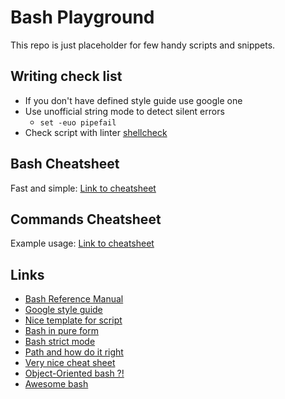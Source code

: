 # Bash Playground

This repo is just placeholder for few handy scripts and snippets.

## Writing check list

* If you don't have defined style guide use google one
* Use unofficial string mode to detect silent errors
  * `set -euo pipefail`
* Check script with linter [shellcheck](https://www.shellcheck.net/)

## Bash Cheatsheet

Fast and simple: [Link to cheatsheet](BashCheatsheet.md)

## Commands Cheatsheet

Example usage: [Link to cheatsheet](CommandCheatsheet.md)

## Links

* [Bash Reference Manual](https://www.gnu.org/software/bash/manual/bash.html)
* [Google style guide](https://google.github.io/styleguide/shell.xml)
* [Nice template for script](https://devopsiarz.pl/bash/proper-bash-scripting-training-introduction-practises-shellcheck/#better-good-example)
* [Bash in pure form](https://github.com/jlevy/the-art-of-command-line)
* [Bash strict mode](http://redsymbol.net/articles/unofficial-bash-strict-mode/)
* [Path and how do it right](https://dwheeler.com/essays/filenames-in-shell.html)
* [Very nice cheat sheet](https://github.com/dylanaraps/pure-bash-bible)
* [Object-Oriented bash ?!](https://github.com/niieani/bash-oo-framework)
* [Awesome bash](https://github.com/awesome-lists/awesome-bash)